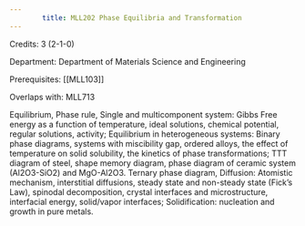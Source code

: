 ```yaml
---
        title: MLL202 Phase Equilibria and Transformation
---
```

Credits: 3 (2-1-0)

Department: Department of Materials Science and Engineering

Prerequisites: [[MLL103]]

Overlaps with: MLL713

Equilibrium, Phase rule, Single and multicomponent system: Gibbs Free energy as a function of temperature, ideal solutions, chemical potential, regular solutions, activity; Equilibrium in heterogeneous systems: Binary phase diagrams, systems with miscibility gap, ordered alloys, the effect of temperature on solid solubility, the kinetics of phase transformations; TTT diagram of steel, shape memory diagram, phase diagram of ceramic system (Al2O3-SiO2) and MgO-Al2O3. Ternary phase diagram, Diffusion: Atomistic mechanism, interstitial diffusions, steady state and non-steady state (Fick’s Law), spinodal decomposition, crystal interfaces and microstructure, interfacial energy, solid/vapor interfaces; Solidification: nucleation and growth in pure metals.